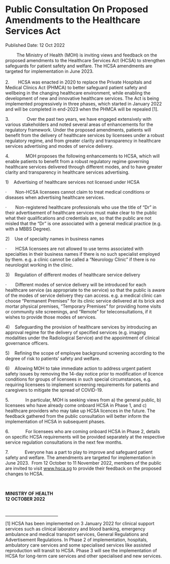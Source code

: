 <html>
    <meta http-equiv="Content-Type" content="text/html; charset=utf-8"/>
    <meta charset="utf-8"/>
    <title>Public Consultation On Proposed Amendments to the Healthcare Services Act </title>
    <body><h1>Public Consultation On Proposed Amendments to the Healthcare Services Act </h1>
    <p>Published Date: 12 Oct 2022</p> <p>&nbsp; &nbsp; &nbsp; &nbsp; &nbsp;The Ministry of Health (MOH) is inviting views and feedback on the proposed amendments to the Healthcare Services Act (HCSA) to strengthen safeguards for patient safety and welfare. The HCSA amendments are targeted for implementation in June 2023.<br><br>2.&nbsp; &nbsp; &nbsp; &nbsp;HCSA was enacted in 2020 to replace the Private Hospitals and Medical Clinics Act (PHMCA) to better safeguard patient safety and wellbeing in the changing healthcare environment, while enabling the development of new and innovative healthcare services. The Act is being implemented progressively in three phases, which started in January 2022 and will be completed in end-2023 when the PHMCA will be repealed [1].</p><p>3.&nbsp;&nbsp;&nbsp;&nbsp;&nbsp;&nbsp;&nbsp;&nbsp;&nbsp;&nbsp;&nbsp;&nbsp; &nbsp;Over the past two years, we have engaged extensively with various stakeholders and noted several areas of enhancements for the regulatory framework. Under the proposed amendments, patients will benefit from the delivery of healthcare services by licensees under a robust regulatory regime, and from greater clarity and transparency in healthcare services advertising and modes of service delivery.</p><p>4.&nbsp;&nbsp;&nbsp;&nbsp;&nbsp;&nbsp;&nbsp;&nbsp;&nbsp;&nbsp;&nbsp;&nbsp; MOH proposes the following enhancements to HCSA, which will enable patients to benefit from a robust regulatory regime governing healthcare services delivered through different modes, and to have greater clarity and transparency in healthcare services advertising.</p><p>1)&nbsp;&nbsp;&nbsp; Advertising of healthcare services not licensed under HCSA</p><p>·&nbsp;&nbsp;&nbsp;&nbsp;&nbsp;&nbsp; Non-HCSA licensees cannot claim to treat medical conditions or diseases when advertising healthcare services.</p><p>·&nbsp;&nbsp;&nbsp;&nbsp;&nbsp;&nbsp; Non-registered healthcare professionals who use the title of “Dr” in their advertisement of healthcare services must make clear to the public what their qualifications and credentials are, so that the public are not misled that the “Dr” is one associated with a general medical practice (e.g. with a MBBS Degree).</p><p>2)&nbsp;&nbsp;&nbsp; Use of specialty names in business names</p><p>·&nbsp;&nbsp;&nbsp;&nbsp;&nbsp;&nbsp; HCSA licensees are not allowed to use terms associated with specialties in their business names if there is no such specialist employed by them. e.g. a clinic cannot be called a “Neurology Clinic” if there is no neurologist working in the clinic.</p><p>3)&nbsp;&nbsp;&nbsp; Regulation of different modes of healthcare service delivery</p><p>·&nbsp;&nbsp;&nbsp;&nbsp;&nbsp;&nbsp; Different modes of service delivery will be introduced for each healthcare service (as appropriate to the service) so that the public is aware of the modes of service delivery they can access. e.g. a medical clinic can choose “Permanent Premises” for its clinic service delivered at its brick and mortar physical premises, “Temporary Premises” for providing home visits or community site screenings, and “Remote” for teleconsultations, if it wishes to provide those modes of services.</p><p>4)&nbsp;&nbsp;&nbsp; Safeguarding the provision of healthcare services by introducing an approval regime for the delivery of specified services (e.g. imaging modalities under the Radiological Service) and the appointment of clinical governance officers.</p><p>5)&nbsp;&nbsp;&nbsp; Refining the scope of employee background screening according to the degree of risk to patients’ safety and welfare.</p><p>6)&nbsp;&nbsp;&nbsp; Allowing MOH to take immediate action to address urgent patient safety issues by removing the 14-day notice prior to modification of licence conditions for groups of licensees in such special circumstances, e.g. requiring licensees to implement screening requirements for patients and caregivers to mitigate the spread of COVID-19.</p><p>5.&nbsp;&nbsp;&nbsp;&nbsp;&nbsp;&nbsp;&nbsp;&nbsp;&nbsp;&nbsp;&nbsp;&nbsp; In particular, MOH is seeking views from a) the general public, b) licensees who have already come onboard HCSA in Phase 1, and c) healthcare providers who may take up HCSA licences in the future. The feedback gathered from the public consultation will better inform the implementation of HCSA in subsequent phases.</p><p>6.&nbsp;&nbsp;&nbsp;&nbsp;&nbsp;&nbsp;&nbsp;&nbsp;&nbsp;&nbsp;&nbsp;&nbsp; For licensees who are coming onboard HCSA in Phase 2, details on specific HCSA requirements will be provided separately at the respective service regulation consultations in the next few months.</p><p>7.&nbsp;&nbsp;&nbsp;&nbsp;&nbsp;&nbsp;&nbsp;&nbsp;&nbsp;&nbsp;&nbsp;&nbsp; Everyone has a part to play to improve and safeguard patient safety and welfare. The amendments are targeted for implementation in June 2023. &nbsp;From 12 October to 11 November 2022, members of the public are invited to visit <a href="http://www.hsca.sg">www.hsca.sg</a> to provide their feedback on the proposed changes to HCSA.</p><p>&nbsp;</p><p><strong>MINISTRY OF HEALTH<br></strong><strong>12 OCTOBER 2022</strong></p><div><br clear="all"><hr align="left" size="1" width="33%"><div id="ftn1"><p>[1] HCSA has been implemented on 3 January 2022 for clinical support services such as clinical laboratory and blood banking, emergency ambulance and medical transport services, General Regulations and Advertisement Regulations. In Phase 2 of implementation, hospitals, ambulatory care services and some specialised services like assisted reproduction will transit to HCSA. Phase 3 will see the implementation of HCSA for long-term care services and other specialised and new services.</p></div></div></body>
</html>